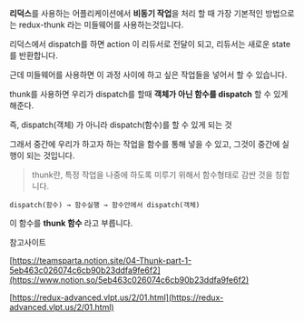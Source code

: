 **리덕스**를 사용하는 어플리케이션에서 **비동기 작업**을 처리 할 때 가장 기본적인 방법으로는 redux-thunk 라는 미들웨어를 사용하는것입니다.

리덕스에서 dispatch를 하면 action 이 리듀서로 전달이 되고, 리듀서는 새로운 state를 반환합니다.

근데 미들웨어를 사용하면 이 과정 사이에 하고 싶은 작업들을 넣어서 할 수 있습니다.

thunk를 사용하면 우리가 dispatch를 할때 **객체가 아닌 함수를 dispatch** 할 수 있게 해준다.

즉, dispatch(객체) 가 아니라 dispatch(함수)를 할 수 있게 되는 것

그래서 중간에 우리가 하고자 하는 작업을 함수를 통해 넣을 수 있고, 그것이 중간에 실행이 되는 것입니다.

> thunk란, 특정 작업을 나중에 하도록 미루기 위해서 함수형태로 감싼 것을 칭합니다.
> 

```
dispatch(함수) → 함수실행 → 함수안에서 dispatch(객체)
```

이 함수를 **thunk 함수** 라고 부릅니다.

참고사이트

[https://teamsparta.notion.site/04-Thunk-part-1-5eb463c026074c6cb90b23ddfa9fe6f2](https://www.notion.so/5eb463c026074c6cb90b23ddfa9fe6f2)

[https://redux-advanced.vlpt.us/2/01.html](https://redux-advanced.vlpt.us/2/01.html)
